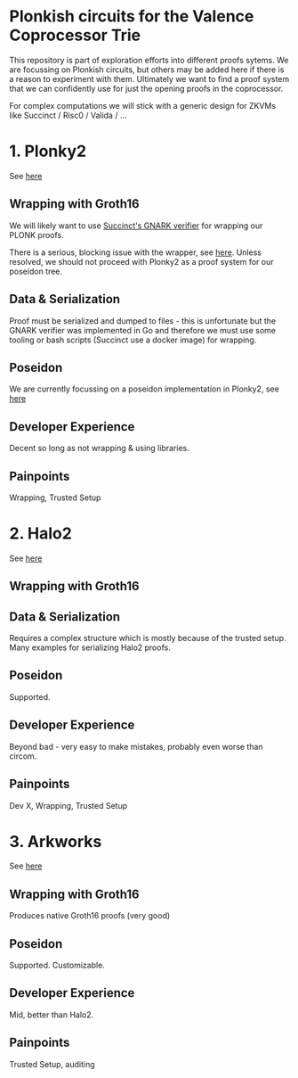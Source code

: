 # Plonkish circuits for the Valence Coprocessor Trie
This repository is part of exploration efforts into different proofs sytems.
We are focussing on Plonkish circuits, but others may be added here if there is a reason to experiment with them.
Ultimately we want to find a proof system that we can confidently use for just the opening proofs in the coprocessor.

For complex computations we will stick with a generic design for ZKVMs like Succinct / Risc0 / Valida / ...

# 1. Plonky2
See [here](plonky-X/src/poseidon.rs)
## Wrapping with Groth16
We will likely want to use [Succinct's GNARK verifier](https://github.com/succinctlabs/gnark-plonky2-verifier/blob/main/README.md) for wrapping our PLONK proofs.

There is a serious, blocking issue with the wrapper, see [here](https://github.com/succinctlabs/gnark-plonky2-verifier/issues/56).
Unless resolved, we should not proceed with Plonky2 as a proof system for our poseidon tree.
## Data & Serialization
Proof must be serialized and dumped to files - this is unfortunate but the GNARK verifier was implemented in Go and therefore
we must use some tooling or bash scripts (Succinct use a docker image) for wrapping.
## Poseidon
We are currently focussing on a poseidon implementation in Plonky2, see [here](src/poseidon.rs)
## Developer Experience
Decent so long as not wrapping & using libraries.
## Painpoints
Wrapping, Trusted Setup

# 2. Halo2
See [here](halo2-scaffold/examples/poseidon.rs)
## Wrapping with Groth16

## Data & Serialization
Requires a complex structure which is mostly because of the trusted setup.
Many examples for serializing Halo2 proofs.
## Poseidon
Supported.
## Developer Experience
Beyond bad - very easy to make mistakes, probably even worse than circom.
## Painpoints
Dev X, Wrapping, Trusted Setup


# 3. Arkworks
See [here](arkworks-poseidon/src/lib.rs)
## Wrapping with Groth16
Produces native Groth16 proofs (very good)
## Poseidon
Supported. Customizable.
## Developer Experience
Mid, better than Halo2.
## Painpoints
Trusted Setup, auditing
